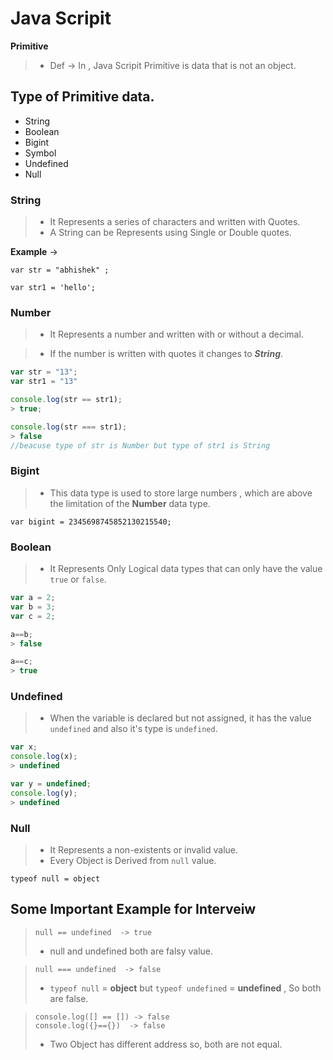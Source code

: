 # Java Scripit

**Primitive**

> - Def -> In , Java Scripit Primitive is data that is not an object.

## Type of Primitive data.

- String
- Boolean
- Bigint
- Symbol
- Undefined
- Null

### String

> - It Represents a series of characters and written with Quotes.
> - A String can be Represents using Single or Double quotes.

**Example** ->

`var str = "abhishek" ;`

`var str1 = 'hello';`

### Number

> - It Represents a number and written with or without a decimal.

> - If the number is written with quotes it changes to **_String_**. 

```javascript 
var str = "13";   
var str1 = "13"

console.log(str == str1);
> true;

console.log(str === str1);
> false 
//beacuse type of str is Number but type of str1 is String
```
  
  ### Bigint
  > - This data type is used to store large numbers , which are above the limitation of the **Number** data type.
  
  `var bigint = 2345698745852130215540;`

  ### Boolean
  > - It Represents Only Logical data types that can only have the value `true` or `false`.
  ```javascript
  var a = 2;
  var b = 3;
  var c = 2;

  a==b;
  > false

  a==c;
  > true
  ```

  ### Undefined
  > - When the variable is declared but not assigned, it has the value `undefined` and also it's type is `undefined`.

  ```javascript
  var x;
  console.log(x);
  > undefined

  var y = undefined;
  console.log(y);
  > undefined
  ```

  ### Null
  > - It Represents a non-existents or invalid value.
  > - Every Object is Derived from `null` value.

  `typeof null = object`

 
 ## Some Important Example for Interveiw
 > `null == undefined  -> true`
 > - null and undefined both are falsy value.
 

 > `null === undefined  -> false`
 > - `typeof null` = **object**  but  `typeof undefined` = **undefined** , So both are false.


 > `console.log([] == []) -> false`  
 > `console.log({}=={})  -> false`
 > - Two Object has different address so, both are not equal.

 

 